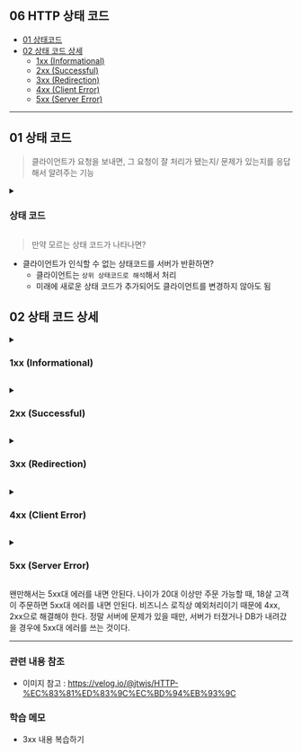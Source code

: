 ## 06 HTTP 상태 코드 ##
- [01 상태코드](#1)
- [02 상태 코드 상세](#2)
    - [1xx (Informational)](#2-1)
    - [2xx (Successful)](#2-2)
    - [3xx (Redirection)](#2-3)
    - [4xx (Client Error)](#2-4)
    - [5xx (Server Error)](#2-5)

---

<a name="1"></a>
## 01 상태 코드 ##

> 클라이언트가 요청을 보내면, 그 요청이 잘 처리가 됐는지/ 문제가 있는지를 응답해서 알려주는 기능

<details>
  <summary>
    <h3> 상태 코드 </h3>
  </summary>

- ``` 1xx (Informational) ```: 요청이 수신되어 처리 중(거이 사용되지 않음)
- ``` 2xx (Successful) ``` : 요청 정상 처리
- ``` 3xx (Redirection) ```: 요청을 완료하려면 추가 행동이 필요
- ``` 4xx (Client Error) ```: 클라이언트 오류, 잘못된 문법등으로 서버가 요청을 수행할 수 없음
- ``` 5xx (Server Error) ```: 서버 오류, 서버가 정상 요청을 처리하지 못함

</details>

> 만약 모르는 상태 코드가 나타나면?
- 클라이언트가 인식할 수 없는 상태코드를 서버가 반환하면?
    - 클라이언트는 ```상위 상태코드로 해석```해서 처리
    - 미래에 새로운 상태 코드가 추가되어도 클라이언트를 변경하지 않아도 됨

<a name="2"></a>
## 02 상태 코드 상세 ##

<a name="2-1"></a>
<details>
  <summary>
    <h3> 1xx (Informational) </h3>
  </summary>

- 요청이 서버에 수신되어 처리 중
- 이는 잘 사용되지 않는다

</details>

<a name="2-2"></a>
<details>
  <summary>
    <h3> 2xx (Successful) </h3>
  </summary>

- 성공
- 클라이언트에서 보낸 무언가가 잘 해결이 되었구나

```
- 200 OK
- 201 Creted
- 202 Accepted
- 204 No Content
```

- ```201 Creted```
    - 생성된 리소스는 응답의 Location 헤더 필드로 식별
    - ```Location: members/100```
- ```202 Accepted```
    - 요청이 접수되었으나 처리가 완료되지 않았음
    - 예) 요청 접수 후 서버에서는 1시간 있다가 배치를 하는 경우
- ```204 No Content```
    - 서버가 요청을 성공적으로 수행했지만, 응답 페이로드 본문에 보낼 데이터가 없음
    - 예) 웹 문서 편집기에서 save 버튼
    - save 버튼의 결과로 아무 내용이 없어도 된다
    - 결과 내용이 없어도 204 메시지(2xx)만으로 성공을 인식할 수 있다

</details>

<a name="2-3"></a>
<details>
  <summary>
    <h3> 3xx (Redirection) </h3>
  </summary>

> 요청을 완료하기 위해 유저 에이전트의 추가 조치 필요

```
- 300 Multiple Choices
- 301 Moved Permanently
- 302 Found
- 303 See Other
- 304 Not Modifiled
- 307 Temporary Redirect
- 308 Permanent Redirect
```

>
**"리다이렉션"은 무엇인가?**
- 웹 브라우저에는 3xx 응답의 결과에 Location 헤더가 있으면, 
- Location 위치로 자동 이동(리다이렉트)

<리다이렉션 종류>
- **영구 리다이렉션**
    - 특정 리소스의 URI가 영구적으로 이동
    - /members -> /users
    - /event  -> /new-event
- **일시 리다이렉션**
    - 일시적인 변경
    - 주문 완료 후 주문 내역 화면으로 이동
    - PGR: Post/Redirect/Get
- **특수 리다이렉션**
    - 결과 대신 캐시를 사용
>

- ```영구 리다이렉션```
    - 301, 308
    - 리소스 URL를 사용하지 않는다. 검색엔진 등에서도 변경 인지
    - **301 Moved Permanently**
        - 리다이렉트시 요청 메서드가 GET으로 변하고, 분문이 제거 될 수 있음(MAY)
    - **308 Permanent Redirect**
        - 301과 기능은 같음
        - 리다이렉트시 요청 메서드와 본문 유지(처음 POST를 보내면 리다이렉트)
- ```일시 리다이렉션``` 
    - 302, 307, 303
    - 리소스 URI가 일시적으로 변경
    - 영구적인 리다이렉션과 다르게 리다이렉션 됐다고 바꾸면 안된다. 
    - 다음에 어떻게 될지 모르기에 들어오는데로 받아야 한다.
    - 따라서 검색 엔진 등에서 URL을 변경하면 안된다.(실무에서 많이 사용)
    - **302 Found**
        - 리다이렉트시 요청 메서드가 GET으로 변하고, 분문이 제거 될 수 있음(MAY)
            - 영구 리다이렉션과 상황이 똑같다.
            - 처음에 스팩을 만들 때, 디테일하게 스팩이 안 적혀있다보니 브라우저에서 POST로 보내면 전부 GET으로 바꿔서 다시 리다이렉트를 하게 만들어서 307과 303이 나온 것이다.
    - **307 Temporary Redirect**
        - 302와 기능은 같음
        - 리다이렉트시 요청 [메서드]와 [본문] 유지(메서드를 변경하면 안된다. MUST NOT)
            - 예) POST는 POST, GET은 GET
    - **303 See Other**
        - 302와 기능은 같음
        - 리다이렉트시 요청 메서드가 GET으로 변경(명확하게 GET으로 변경)
> 302, 307, 303 모두 [GET으로 변경]한다. 하지만 실무에서 대부분 "302"를 사용한다.

---
### 특수 리다이렉션 ###
```
<일시적인 리다이렉션 - 예시> 
    PGR: Post/Redirect/Get 
        - POST로 주문 후에 웹 브라우저를 새로고침하면?
            - 새로고침은 [다시 요청]! "중복 주문" 될 수 있다!
        - [해결방법]
            - PRG 사용 전 : 
            클라이언트에서 "URL: /order" POST 요청을 보내면
            서버에서 해당 DB에서 주문데이터를 저장하고 처리
            서버에서 응답을 내려준다 "HTTP/1.1 200 OK"
            ‼️ 이 때 "새로고침"하면 위의 패턴이 그대로 돌면서 중복 주문!
            - PRG 사용 :
            * 이 문제는 서버에서 막아주는 방법도 있지만 클라이언트에서도 방지할 수 있다(클라이언트에서 방지하는 것이 사용자 경험으로는 더 좋다)
            1) POST로 주문 후에 주문 결과 화면을 GET 메서드로 리다이렉트
            2) 새로고침 해도 결과 화면을 GET으로 조회
            3) 중복 주문 대신에 결과 화면만 GET으로 다시 요청
```
> 이미 URL이 POST > GET으로 리다이렉트 됨. 결과 화면이 GET이니까 새로고침 해도 GET이 나오는 것이다. 결론적으로 결과화면만 보여주는 것이다.

![스크린샷 2022-05-31 오후 1 54 49](https://user-images.githubusercontent.com/96563289/171095690-c4de8f32-6cbf-4690-a075-7cc142f88bea.png)

</details>

<a name="2-4"></a>
<details>
  <summary>
    <h3> 4xx (Client Error) </h3>
  </summary>

- 클라이언트 오류
- 클라이언트 요청에 잘못된 문법 등으로 서버가 요청을 수행할 수 없음
- ‼️ 클라이언트가 이미 잘못된 요청, 데이터를 보내고 있기 때문에 똑같은 재시도는 실패함

- **400 Bad Request**
- **클라이언트가 잘못된 요청을 해서 서버가 요청을 처리할 수 없음**
    - 요청 구문, 메시지 등 오류
    - 클라이언트는 요청 내용을 다시 검토하고 보내야 한다
    - 예) 요청 파라미터가 잘못되거나, API 스펙이 맞지 않을 때
- **401 Unauthorized**
- **클라이언트가 해당 리소스에 대한 인증이 필요함**
    - 인증(Authentication) 되지 않음
    - 401 오류 발생시 응답에 WWW-Authenticate 헤더와 함께 인증 방법을 설명
    - 예) 로그인 안 됨.
- **403 Forbidden**
- **서버가 요청을 이해했지만 승인을 거부함**
    - 주로 인증 자격 증명은 있지만, 접근 권한이 불충분한 경우
    - 예) 일반 회원이 로그인은 했지만, 추가 권한이 필요한 admin 페이지에 접근하려 했을 때
- **404 Not Found** 
- **요청 리소스를 찾을 수 없음**
    - 요청 리소스가 서버에 없음
    - 또는 클라이언트가 권한이 부족한 리소스에 접근할 때 "해당 리소스를 숨기고 싶을 때" 

</details>

<a name="2-5"></a>
<details>
  <summary>
    <h3> 5xx (Server Error) </h3>
  </summary>
- 서버 오류
- 서버에 문제가 있기 때문에 재시도 하면 성공할 수도 있음(복구가 되거나 등등)

- **500 Internal Server Error**
- **서버 문제로 오류 발생, 애매하면 500 오류**
    - 서버 내부 문제로 오류 발생
    - 애매하면 500 오류
- **503 Service Unavailable**
- **서비스 이용 불가**
    - 서버가 일시적인 과부하 또는 예정된 작업으로 잠시 요청을 처리할 수 없음
    - Retry-After 헤더 필드로 얼마 뒤에 복구 되는지 보낼 수도 있음

</details>

> 
왠만해서는 5xx대 에러를 내면 안된다. 
나이가 20대 이상만 주문 가능할 때, 18살 고객이 주문하면 5xx대 에러를 내면 안된다.
비즈니스 로직상 예외처리이기 때문에 4xx, 2xx으로 해결해야 한다.
정말 서버에 문제가 있을 때만, 서버가 터졌거나 DB가 내려갔을 경우에 5xx대 에러를 쓰는 것이다.
>

---
### 관련 내용 참조 ###
- 이미지 참고 : https://velog.io/@jtwjs/HTTP-%EC%83%81%ED%83%9C%EC%BD%94%EB%93%9C

### 학습 메모 ###
- 3xx 내용 복습하기
